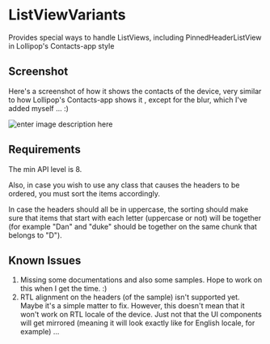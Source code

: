 ListViewVariants
================

Provides special ways to handle ListViews, including PinnedHeaderListView in Lollipop's Contacts-app style

Screenshot
----------
Here's a screenshot of how it shows the contacts of the device, very similar to how Lollipop's Contacts-app shows it , except for the blur, which I've added myself ... :)  

![enter image description here](https://raw.githubusercontent.com/AndroidDeveloperLB/ListViewVariants/master/device-2014-12-28-230610.png)

Requirements
------------
The min API level is 8.

Also, in case you wish to use any class that causes the headers to be ordered, you must sort the items accordingly.

In case the headers should all be in uppercase, the sorting should make sure that items that start with each letter (uppercase or not) will be together (for example "Dan" and "duke" should be together on the same chunk that belongs to "D").

Known Issues
------------

1. Missing some documentations and also some samples. Hope to work on this when I get the time. :)
2. RTL alignment on the headers (of the sample) isn't supported yet. Maybe it's a simple matter to fix.
However, this doesn't mean that it won't work on RTL locale of the device. Just not that the UI components will get mirrored (meaning it will look exactly like for English locale, for example) ...
